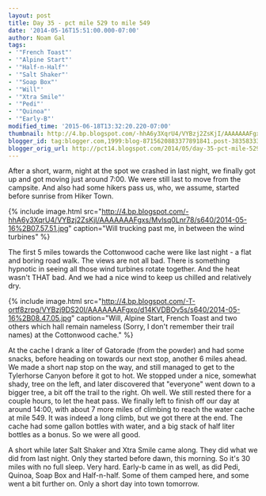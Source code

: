 ```yaml
---
layout: post
title: Day 35 - pct mile 529 to mile 549
date: '2014-05-16T15:51:00.000-07:00'
author: Noam Gal
tags:
- '"French Toast"'
- '"Alpine Start"'
- '"Half-n-Half"'
- '"Salt Shaker"'
- '"Soap Box"'
- '"Will"'
- '"Xtra Smile"'
- '"Pedi"'
- '"Quinoa"'
- '"Early-B"'
modified_time: '2015-06-18T13:32:20.220-07:00'
thumbnail: http://4.bp.blogspot.com/-hhA6y3XqrU4/VYBzj2ZsKjI/AAAAAAAFgxs/Mvlsq0Lnr78/s72-c/2014-05-16%2B07.57.51.jpg
blogger_id: tag:blogger.com,1999:blog-8715620883377891841.post-3835833340861785034
blogger_orig_url: http://pct14.blogspot.com/2014/05/day-35-pct-mile-529-to-mile-549.html
---
```


After a short, warm, night at the spot we crashed in last night, we finally got up and got moving just around 7:00. We were still last to move from the campsite. And also had some hikers pass us, who, we assume, started before sunrise from Hiker Town.

{% include image.html src="http://4.bp.blogspot.com/-hhA6y3XqrU4/VYBzj2ZsKjI/AAAAAAAFgxs/Mvlsq0Lnr78/s640/2014-05-16%2B07.57.51.jpg" caption="Will trucking past me, in between the wind turbines" %}

The first 5 miles towards the Cottonwood cache were like last night - a flat and boring road walk. The views are not all bad. There is something hypnotic in seeing all those wind turbines rotate together. And the heat wasn't THAT bad. And we had a nice wind to keep us chilled and relatively dry.
 
{% include image.html src="http://4.bp.blogspot.com/-T-ortf8zrpg/VYBzj9DS20I/AAAAAAAFgxo/d14KVDBOv5s/s640/2014-05-16%2B08.47.05.jpg" caption="Will, Alpine Start, French Toast and two others which hall remain nameless (Sorry, I don't remember their trail names) at the Cottonwood cache." %}

At the cache I drank a liter of Gatorade (from the powder) and had some snacks, before heading on towards our next stop, another 6 miles ahead. We made a short nap stop on the way, and still managed to get to the Tylerhorse Canyon before it got to hot. We stopped under a nice, somewhat shady, tree on the left, and later discovered that "everyone" went down to a bigger tree, a bit off the trail to the right. Oh well. We still rested there for a couple hours, to let the heat pass. We finally left to finish off our day at around 14:00, with about 7 more miles of climbing to reach the water cache at mile 549. It was indeed a long climb, but we got there at the end. The cache had some gallon bottles with water, and a big stack of half liter bottles as a bonus. So we were all good.

A short while later Salt Shaker and Xtra Smile came along. They did what we did from last night. Only they started before dawn, this morning. So it's 30 miles with no full sleep. Very hard. Early-b came in as well, as did Pedi, Quinoa, Soap Box and Half-n-half. Some of them camped here, and some went a bit further on. Only a short day into town tomorrow.

